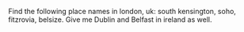 Find the following place names in london, uk: south kensington, soho, fitzrovia, belsize. Give me Dublin and Belfast in ireland as well.
